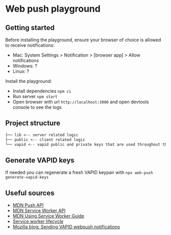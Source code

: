 # Web push playground

## Getting started

Before installing the playground, ensure your browser of choice is allowed to receive notifications:

- Mac: System Settings > Notification > [browser app] > Allow notifications
- Windows: ?
- Linux: ?

Install the playground:

- Install dependencies `npm ci`
- Run server `npm start`
- Open browser with url `http://localhost:3000` and open devtools console to see the logs

## Project structure

```markdown
├── lib <-- server related logic
├── public <-- client related logic
└── vapid <-- vapid public and private keys that are used throughout the project
```

## Generate VAPID keys

If needed you can regenerate a fresh VAPID keypair with `npx web-push generate-vapid-keys`

## Useful sources

- [MDN Push API](https://developer.mozilla.org/en-US/docs/Web/API/Push_API)
- [MDN Service Worker API](https://developer.mozilla.org/en-US/docs/Web/API/Service_Worker_API)
- [MDN Using Service Worker Guide](https://developer.mozilla.org/en-US/docs/Web/API/Service_Worker_API/Using_Service_Workers)
- [Service worker lifecycle](https://web.dev/service-worker-lifecycle/)
- [Mozilla blog: Sending VAPID webpush notifications](https://blog.mozilla.org/services/2016/08/23/sending-vapid-identified-webpush-notifications-via-mozillas-push-service/)
